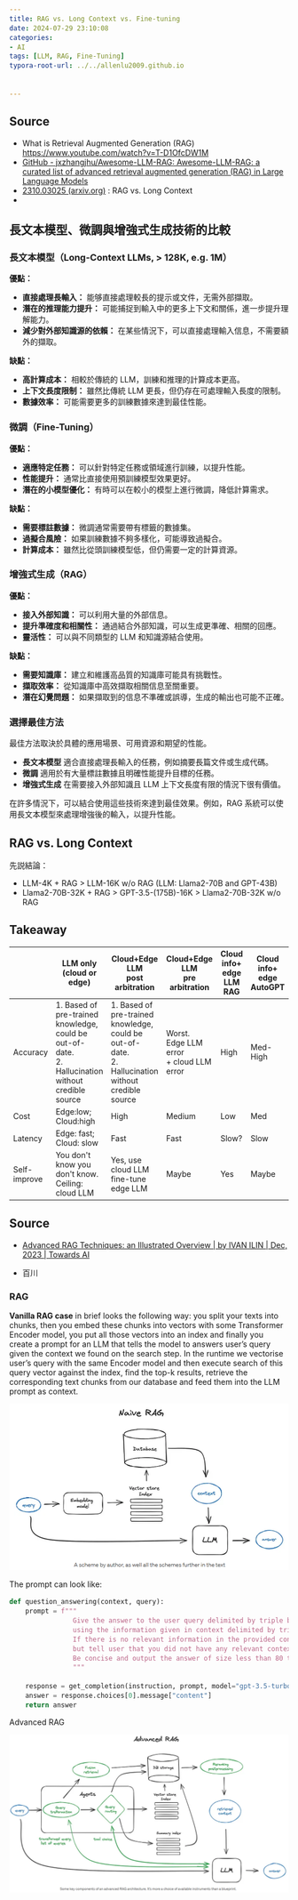 ```yaml
---
title: RAG vs. Long Context vs. Fine-tuning
date: 2024-07-29 23:10:08
categories:
- AI
tags: [LLM, RAG, Fine-Tuning]
typora-root-url: ../../allenlu2009.github.io


---
```






## Source

* What is Retrieval Augmented Generation (RAG)  https://www.youtube.com/watch?v=T-D1OfcDW1M
* [GitHub - jxzhangjhu/Awesome-LLM-RAG: Awesome-LLM-RAG: a curated list of advanced retrieval augmented generation (RAG) in Large Language Models](https://github.com/jxzhangjhu/Awesome-LLM-RAG)
* [2310.03025 (arxiv.org)](https://arxiv.org/pdf/2310.03025) : RAG vs. Long Context
* 





## 長文本模型、微調與增強式生成技術的比較

### 長文本模型（Long-Context LLMs, > 128K, e.g. 1M）

**優點：**

- **直接處理長輸入：** 能够直接處理較長的提示或文件，无需外部擷取。
- **潛在的推理能力提升：** 可能捕捉到輸入中的更多上下文和關係，進一步提升理解能力。
- **減少對外部知識源的依賴：** 在某些情況下，可以直接處理輸入信息，不需要額外的擷取。

**缺點：**

- **高計算成本：** 相較於傳統的 LLM，訓練和推理的計算成本更高。
- **上下文長度限制：** 雖然比傳統 LLM 更長，但仍存在可處理輸入長度的限制。
- **數據效率：** 可能需要更多的訓練數據來達到最佳性能。

### 微調（Fine-Tuning）

**優點：**

- **適應特定任務：** 可以針對特定任務或領域進行訓練，以提升性能。
- **性能提升：** 通常比直接使用預訓練模型效果更好。
- **潛在的小模型優化：** 有時可以在較小的模型上進行微調，降低計算需求。

**缺點：**

- **需要標註數據：** 微調通常需要帶有標籤的數據集。
- **過擬合風險：** 如果訓練數據不夠多樣化，可能導致過擬合。
- **計算成本：** 雖然比從頭訓練模型低，但仍需要一定的計算資源。

### 增強式生成（RAG）

**優點：**

- **接入外部知識：** 可以利用大量的外部信息。
- **提升準確度和相關性：** 通過結合外部知識，可以生成更準確、相關的回應。
- **靈活性：** 可以與不同類型的 LLM 和知識源結合使用。

**缺點：**

- **需要知識庫：** 建立和維護高品質的知識庫可能具有挑戰性。
- **擷取效率：** 從知識庫中高效擷取相關信息至關重要。
- **潛在幻覺問題：** 如果擷取到的信息不準確或誤導，生成的輸出也可能不正確。

### 選擇最佳方法

最佳方法取決於具體的應用場景、可用資源和期望的性能。

- **長文本模型** 適合直接處理長輸入的任務，例如摘要長篇文件或生成代碼。
- **微調** 適用於有大量標註數據且明確性能提升目標的任務。
- **增強式生成** 在需要接入外部知識且 LLM 上下文長度有限的情況下很有價值。

在許多情況下，可以結合使用這些技術來達到最佳效果。例如，RAG 系統可以使用長文本模型來處理增強後的輸入，以提升性能。



## RAG vs. Long Context

先説結論： 
* LLM-4K + RAG > LLM-16K w/o RAG  (LLM: Llama2-70B and GPT-43B)
* Llama2-70B-32K + RAG > GPT-3.5-(175B)-16K > Llama2-70B-32K w/o RAG



## Takeaway






|              | LLM only (cloud or edge)                                     | Cloud+Edge LLM<br>post arbitration                           | Cloud+Edge LLM<br/>pre arbitration             | Cloud info+<br>edge LLM RAG | Cloud info+<br>edge AutoGPT |
| ------------ | ------------------------------------------------------------ | ------------------------------------------------------------ | ---------------------------------------------- | --------------------------- | --------------------------- |
| Accuracy     | 1. Based of pre-trained knowledge, <br>could be out-of-date. <br>2. Hallucination without credible source | 1. Based of pre-trained knowledge, <br/>could be out-of-date. <br/>2. Hallucination without credible source | Worst. <br>Edge LLM error<br>+ cloud LLM error | High                        | Med-High                    |
| Cost         | Edge:low;  Cloud:high                                        | High                                                         | Medium                                         | Low                         | Med                         |
| Latency      | Edge: fast; Cloud: slow                                      | Fast                                                         | Fast                                           | Slow?                       | Slow                        |
| Self-improve | You don't know you don't know.<br>Ceiling: cloud LLM         | Yes, use cloud LLM<br>fine-tune edge LLM                     | Maybe                                          | Yes                         | Maybe                       |


## Source

* [Advanced RAG Techniques: an Illustrated Overview | by IVAN ILIN | Dec, 2023 | Towards AI](https://pub.towardsai.net/advanced-rag-techniques-an-illustrated-overview-04d193d8fec6)

* 百川

  

### RAG

**Vanilla RAG case** in brief looks the following way: you split your texts into chunks, then you embed these chunks into vectors with some Transformer Encoder model, you put all those vectors into an index and finally you create a prompt for an LLM that tells the model to answers user’s query given the context we found on the search step.
In the runtime we vectorise user’s query with the same Encoder model and then execute search of this query vector against the index, find the top-k results, retrieve the corresponding text chunks from our database and feed them into the LLM prompt as context.



<img src="/media/image-20231222085752666.png" alt="image-20231222085752666" style="zoom:67%;" />

The prompt can look like:

```python
def question_answering(context, query):
    prompt = f"""
                Give the answer to the user query delimited by triple backticks ```{query}```\
                using the information given in context delimited by triple backticks ```{context}```.\
                If there is no relevant information in the provided context, try to answer yourself, 
                but tell user that you did not have any relevant context to base your answer on.
                Be concise and output the answer of size less than 80 tokens.
                """

    response = get_completion(instruction, prompt, model="gpt-3.5-turbo")
    answer = response.choices[0].message["content"]
    return answer
```



Advanced RAG

<img src="/media/image-20231222092039359.png" alt="image-20231222092039359" style="zoom:67%;" />
